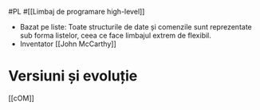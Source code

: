#PL #[[Limbaj de programare high-level]] 
- Bazat pe liste: Toate structurile de date și comenzile sunt reprezentate sub forma listelor, ceea ce face limbajul extrem de flexibil.
- Inventator [[John McCarthy]]
# Versiuni și evoluție
[[cOM]]
